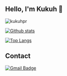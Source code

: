 ## Hello, I'm Kukuh 👋

<p align=left> <img src=https://komarev.com/ghpvc/?username=kukuhpr alt=kukuhpr /> </p>

[![Github stats](https://github-readme-stats.vercel.app/api?username=kukuhpr&show_icons=true&include_all_commits=true&theme=tokyonight)](https://github.com/kukuhpr/github-readme-stats)

[![Top Langs](https://github-readme-stats.vercel.app/api/top-langs/?username=kukuhpr&layout=compact&theme=tokyonight)](https://github.com/kukuhpr/github-readme-stats)

## Contact

[![Gmail Badge](https://img.shields.io/badge/-kukuhprimaditor@gmail.com-c14438?style=flat&logo=Gmail&logoColor=white&link=mailto:kukuhprimaditor@gmail.com)](mailto:kukuhprimaditor@gmail.com)
